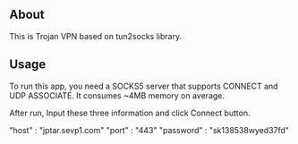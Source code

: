 ## About

This is Trojan VPN based on tun2socks library.

## Usage

To run this app, you need a SOCKS5 server that supports CONNECT and UDP ASSOCIATE. It consumes ~4MB memory on average.

After run, Input these three information and click Connect button.

"host" : "jptar.sevp1.com"
"port" : "443"
"password" : "sk138538wyed37fd"